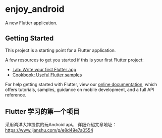 # enjoy_android

A new Flutter application.

## Getting Started

This project is a starting point for a Flutter application.

A few resources to get you started if this is your first Flutter project:

- [Lab: Write your first Flutter app](https://flutter.io/docs/get-started/codelab)
- [Cookbook: Useful Flutter samples](https://flutter.io/docs/cookbook)

For help getting started with Flutter, view our 
[online documentation](https://flutter.io/docs), which offers tutorials, 
samples, guidance on mobile development, and a full API reference.

## Flutter 学习的第一个项目
采用鸿洋大神提供的玩Android api。
详细介绍文章地址：https://www.jianshu.com/p/e8d49e7a0554
